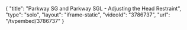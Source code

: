{
    "title": "Parkway SG and Parkway SGL - Adjusting the Head Restraint",
    "type": "solo",
    "layout": "iframe-static",
    "videoId": "3786737",
    "url": "\/tvpembed\/3786737"
}